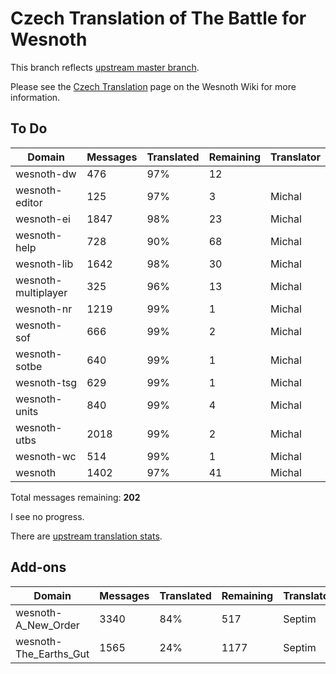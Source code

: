# Czech Translation of The Battle for Wesnoth

This branch reflects [upstream master branch](https://github.com/wesnoth/wesnoth/tree/master).

Please see the [Czech Translation](https://wiki.wesnoth.org/CzechTranslation) page on the Wesnoth Wiki for more information.

## To Do

Domain | Messages | Translated | Remaining | Translator
------ | -------- | ---------- | --------- | ----------
wesnoth-dw | 476 | 97% | 12 |
wesnoth-editor | 125 | 97% | 3 | Michal
wesnoth-ei | 1847 | 98% | 23 | Michal
wesnoth-help | 728 | 90% | 68 | Michal
wesnoth-lib | 1642 | 98% | 30 | Michal
wesnoth-multiplayer | 325 | 96% | 13 | Michal
wesnoth-nr | 1219 | 99% | 1 | Michal
wesnoth-sof | 666 | 99% | 2 | Michal
wesnoth-sotbe | 640 | 99% | 1 | Michal
wesnoth-tsg | 629 | 99% | 1 | Michal
wesnoth-units | 840 | 99% | 4 | Michal
wesnoth-utbs | 2018 | 99% | 2 | Michal
wesnoth-wc | 514 | 99% | 1 | Michal
wesnoth | 1402 | 97% | 41 | Michal

Total messages remaining: **202**

I see no progress.

There are [upstream translation stats](https://www.wesnoth.org/gettext/?view=langs&version=master&lang=cs).

## Add-ons
Domain | Messages | Translated | Remaining | Translator
------ | -------- | ---------- | --------- | ----------
wesnoth-A_New_Order | 3340 | 84% | 517 | Septim
wesnoth-The_Earths_Gut | 1565 | 24% | 1177 | Septim

